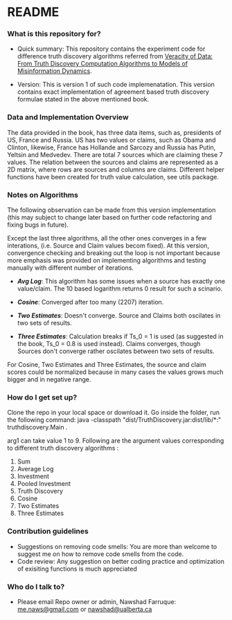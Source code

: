 # README #

### What is this repository for? ###

* Quick summary:
This repository contains the experiment code for difference truth discovery algorithms referred from [Veracity of Data: From Truth Discovery Computation Algorithms to Models of Misinformation Dynamics](http://www.morganclaypool.com/doi/abs/10.2200/S00676ED1V01Y201509DTM042). 

* Version:
This is version 1 of such code implemenatation. This version contains exact implementation of agreement based truth discovery formulae stated in the above mentioned book. 

### Data and Implementation Overview ###

The data provided in the book, has three data items, such as, presidents of US, France and Russia. US has two values or claims, such as Obama and Clinton, likewise, France has Hollande and Sarcozy and Russia has Putin, Yeltsin and Medvedev. There are total 7 sources which are claiming these 7 values. The relation between the sources and claims are represented as a 2D matrix, where rows are sources and columns are claims. Different helper functions have been created for truth value calculation, see utils package.

### Notes on Algorithms ###

The following observation can be made from this version implementation (this may subject to change later based on further code refactoring and fixing bugs in future). 

Except the last three algorithms, all the other ones converges in a few interations, (i.e. Source and Claim values becom fixed). At this version, convergence checking and breaking out the loop is not important because more emphasis was provided on implementing algorithms and testing manually with different number of iterations.

*  ***Avg Log***: This algorithm has some issues when a source has exactly one value/claim. The 10 based logarithm returns 0 result for such a scinario.

* ***Cosine***: Converged after too many (2207) iteration.

* ***Two Estimates***: Doesn't converge. Source and Claims both oscilates in two sets of results. 

* ***Three Estimates***: Calculation breaks if Ts_0 = 1 is used (as suggested in the book, Ts_0 = 0.8 is used instead). Claims converges, though Sources don't converge rather oscilates between two sets of results.

For Cosine, Two Estimates and Three Estimates, the source and claim scores could be normalized because in many cases the values grows much bigger and in negative range. 


### How do I get set up? ###

Clone the repo in your local space or download it. Go inside the folder, run the following command: java -classpath "dist/TruthDiscovery.jar:dist/lib/*:" truthdiscovery.Main <arg1>. 

arg1 can take value 1 to 9. Following are the argument values corresponding to different truth discovery algorithms :

1. Sum
2. Average Log
3. Investment
4. Pooled Investment
5. Truth Discovery
6. Cosine
7. Two Estimates
8. Three Estimates


### Contribution guidelines ###

* Suggestions on removing code smells:
You are more than welcome to suggest me on how to remove code smells from the code.
* Code review: 
Any suggestion on better coding practice and optimization of exisiting functions is much appreciated


### Who do I talk to? ###

* Please email Repo owner or admin, Nawshad Farruque: me.naws@gmail.com or nawshad@ualberta.ca